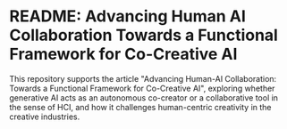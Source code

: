 # README: Advancing Human AI Collaboration Towards a Functional Framework for Co-Creative AI
This repository supports the article "Advancing Human-AI Collaboration: Towards a Functional Framework for Co-Creative AI", exploring whether generative AI acts as an autonomous co-creator or a collaborative tool in the sense of HCI, and how it challenges human-centric creativity in the creative industries.
